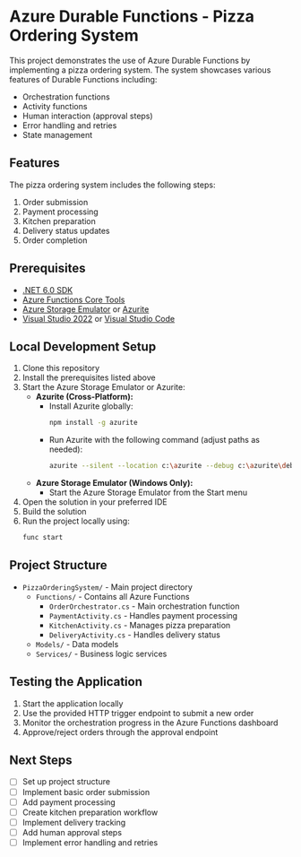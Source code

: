 # Azure Durable Functions - Pizza Ordering System

This project demonstrates the use of Azure Durable Functions by implementing a pizza ordering system. The system showcases various features of Durable Functions including:
- Orchestration functions
- Activity functions
- Human interaction (approval steps)
- Error handling and retries
- State management

## Features

The pizza ordering system includes the following steps:
1. Order submission
2. Payment processing
3. Kitchen preparation
4. Delivery status updates
5. Order completion

## Prerequisites

- [.NET 6.0 SDK](https://dotnet.microsoft.com/download/dotnet/6.0)
- [Azure Functions Core Tools](https://docs.microsoft.com/en-us/azure/azure-functions/functions-run-local)
- [Azure Storage Emulator](https://docs.microsoft.com/en-us/azure/storage/common/storage-use-emulator) or [Azurite](https://github.com/Azure/Azurite)
- [Visual Studio 2022](https://visualstudio.microsoft.com/) or [Visual Studio Code](https://code.visualstudio.com/)

## Local Development Setup

1. Clone this repository
2. Install the prerequisites listed above
3. Start the Azure Storage Emulator or Azurite:
   - **Azurite (Cross-Platform):**
     - Install Azurite globally:
       ```bash
       npm install -g azurite
       ```
     - Run Azurite with the following command (adjust paths as needed):
       ```bash
       azurite --silent --location c:\azurite --debug c:\azurite\debug.log
       ```
   - **Azure Storage Emulator (Windows Only):**
     - Start the Azure Storage Emulator from the Start menu
4. Open the solution in your preferred IDE
5. Build the solution
6. Run the project locally using:
   ```bash
   func start
   ```

## Project Structure

- `PizzaOrderingSystem/` - Main project directory
  - `Functions/` - Contains all Azure Functions
    - `OrderOrchestrator.cs` - Main orchestration function
    - `PaymentActivity.cs` - Handles payment processing
    - `KitchenActivity.cs` - Manages pizza preparation
    - `DeliveryActivity.cs` - Handles delivery status
  - `Models/` - Data models
  - `Services/` - Business logic services

## Testing the Application

1. Start the application locally
2. Use the provided HTTP trigger endpoint to submit a new order
3. Monitor the orchestration progress in the Azure Functions dashboard
4. Approve/reject orders through the approval endpoint

## Next Steps

- [ ] Set up project structure
- [ ] Implement basic order submission
- [ ] Add payment processing
- [ ] Create kitchen preparation workflow
- [ ] Implement delivery tracking
- [ ] Add human approval steps
- [ ] Implement error handling and retries